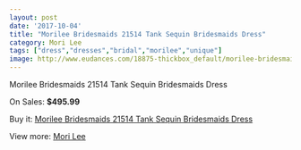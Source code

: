 ```yaml
---
layout: post
date: '2017-10-04'
title: "Morilee Bridesmaids 21514 Tank Sequin Bridesmaids Dress"
category: Mori Lee
tags: ["dress","dresses","bridal","morilee","unique"]
image: http://www.eudances.com/18875-thickbox_default/morilee-bridesmaids-21514-tank-sequin-bridesmaids-dress.jpg
---
```

Morilee Bridesmaids 21514 Tank Sequin Bridesmaids Dress

On Sales: **$495.99**
<a href="https://www.eudances.com/en/mori-lee/5610-morilee-bridesmaids-21514-tank-sequin-bridesmaids-dress.html"><amp-img layout="responsive" width="600" height="600" src="//www.eudances.com/18875-thickbox_default/morilee-bridesmaids-21514-tank-sequin-bridesmaids-dress.jpg" alt="Morilee Bridesmaids 21514 Tank Sequin Bridesmaids Dress 0" /></a>
<a href="https://www.eudances.com/en/mori-lee/5610-morilee-bridesmaids-21514-tank-sequin-bridesmaids-dress.html"><amp-img layout="responsive" width="600" height="600" src="//www.eudances.com/18877-thickbox_default/morilee-bridesmaids-21514-tank-sequin-bridesmaids-dress.jpg" alt="Morilee Bridesmaids 21514 Tank Sequin Bridesmaids Dress 1" /></a>
<a href="https://www.eudances.com/en/mori-lee/5610-morilee-bridesmaids-21514-tank-sequin-bridesmaids-dress.html"><amp-img layout="responsive" width="600" height="600" src="//www.eudances.com/18876-thickbox_default/morilee-bridesmaids-21514-tank-sequin-bridesmaids-dress.jpg" alt="Morilee Bridesmaids 21514 Tank Sequin Bridesmaids Dress 2" /></a>

Buy it: [Morilee Bridesmaids 21514 Tank Sequin Bridesmaids Dress](https://www.eudances.com/en/mori-lee/5610-morilee-bridesmaids-21514-tank-sequin-bridesmaids-dress.html "Morilee Bridesmaids 21514 Tank Sequin Bridesmaids Dress")

View more: [Mori Lee](https://www.eudances.com/en/65-mori-lee "Mori Lee")